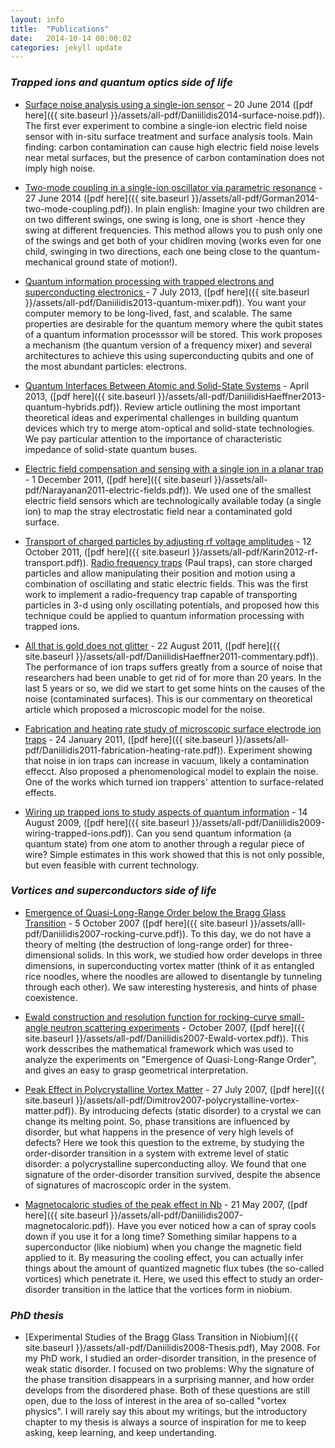 ```yaml
---
layout: info
title:  "Publications"
date:   2014-10-14 00:00:02
categories: jekyll update
---
```


### _Trapped ions and quantum optics side of life_

* [Surface noise analysis using a single-ion sensor](http://journals.aps.org/prb/abstract/10.1103/PhysRevB.89.245435)
– 20 June 2014 ([pdf here]({{ site.baseurl }}/assets/all-pdf/Daniilidis2014-surface-noise.pdf)). The first ever experiment to combine a single-ion electric field noise sensor with in-situ surface treatment and surface analysis tools. Main finding: carbon contamination can cause high electric field noise levels near metal surfaces, but the presence of carbon contamination does not imply high noise. 

* [Two-mode coupling in a single-ion oscillator via parametric resonance](http://journals.aps.org/pra/abstract/10.1103/PhysRevA.89.062332) - 27 June 2014 ([pdf here]({{ site.baseurl }}/assets/all-pdf/Gorman2014-two-mode-coupling.pdf)). In plain english: Imagine your two children are on two different swings, one swing is long, one is short -hence they swing at different frequencies. This method allows you to push only one of the swings and get both of your chidlren moving (works even for one child, swinging in two directions, each one being close to the quantum-mechanical ground state of motion!).

* [Quantum information processing with trapped electrons and superconducting electronics ](http://iopscience.iop.org/1367-2630/15/7/073017/) - 7 July 2013, ([pdf here]({{ site.baseurl }}/assets/all-pdf/Daniilidis2013-quantum-mixer.pdf)). You want your computer memory to be long-lived, fast, and scalable. The same properties are desirable for the quantum memory where the qubit states of a quantum information processsor will be stored. This work proposes a mechanism (the quantum version of a frequency mixer) and several architectures to achieve this using superconducting qubits and one of the most abundant particles: electrons.

* [Quantum Interfaces Between Atomic and Solid-State Systems](http://www.annualreviews.org/doi/abs/10.1146/annurev-conmatphys-030212-184253) - April 2013, ([pdf here]({{ site.baseurl }}/assets/all-pdf/DaniilidisHaeffner2013-quantum-hybrids.pdf)). Review article outlining the most important theoretical ideas and experimental challenges in building quantum devices which try to merge atom-optical and solid-state technologies. We pay particular attention to the importance of characteristic impedance of solid-state quantum buses.

* [Electric field compensation and sensing with a single ion in a planar trap](http://scitation.aip.org/content/aip/journal/jap/110/11/10.1063/1.3665647) - 1 December 2011, ([pdf here]({{ site.baseurl }}/assets/all-pdf/Narayanan2011-electric-fields.pdf)). We used one of the smallest electric field sensors which are technologically available today (a single ion) to map the stray electrostatic field near a contaminated gold surface. 

* [Transport of charged particles by adjusting rf voltage amplitudes](http://link.springer.com/article/10.1007%2Fs00340-011-4738-2) - 12 October 2011, ([pdf here]({{ site.baseurl }}/assets/all-pdf/Karin2012-rf-transport.pdf)). [Radio frequency traps](http://en.wikipedia.org/wiki/Quadrupole_ion_trap) (Paul traps), can store charged particles and allow manipulating their position and motion using a combination of oscillating and static electric fields. This was the first work to implement a radio-frequency trap capable of transporting particles in 3-d using only oscillating potentials, and proposed how this technique could be applied to quantum information processing with trapped ions. 

* [All that is gold does not glitter](http://physics.aps.org/articles/v4/66) - 22 August 2011, ([pdf here]({{ site.baseurl }}/assets/all-pdf/DaniilidisHaeffner2011-commentary.pdf)). The performance of ion traps suffers greatly from a source  of noise that researchers had been unable to get rid of for more than 20 years. In the last 5 years or so, we did we start to get some hints on the causes of the noise (contaminated surfaces). This is our commentary on theoretical article which proposed a microscopic model for the noise.

* [Fabrication and heating rate study of microscopic surface electrode ion traps](http://iopscience.iop.org/1367-2630/13/1/013032) - 24 January 2011, ([pdf here]({{ site.baseurl }}/assets/all-pdf/Daniilidis2011-fabrication-heating-rate.pdf)). Experiment showing that noise in ion traps can increase in vacuum, likely a contamination effecct. Also proposed a phenomenological model to explain the noise. One of the works which turned ion trappers' attention to surface-related effects.

* [Wiring up trapped ions to study aspects of quantum information](http://iopscience.iop.org/0953-4075/42/15/154012/) - 14 August 2009, ([pdf here]({{ site.baseurl }}/assets/all-pdf/Daniilidis2009-wiring-trapped-ions.pdf)). Can you send quantum information (a quantum state) from one atom to another through a regular piece of wire? Simple estimates in this work showed that this is not only possible, but even feasible with current technology.

### _Vortices and superconductors side of life_

* [Emergence of Quasi-Long-Range Order below the Bragg Glass Transition](http://journals.aps.org/prl/abstract/10.1103/PhysRevLett.99.147007) - 5 October 2007 ([pdf here]({{ site.baseurl }}/assets/alll-pdf/Daniilidis2007-rocking-curve.pdf)). To this day, we do not have a theory of melting (the destruction of long-range order) for three-dimensional solids. In this work, we studied how order develops in three dimensions, in superconducting vortex matter (think of it as entangled rice noodles, where the noodles are allowed to disentangle by tunneling through each other). We saw interesting hysteresis, and hints of phase coexistence.

* [Ewald construction and resolution function for rocking-curve small-angle neutron scattering experiments](http://scripts.iucr.org/cgi-bin/paper?S0021889807033377) - October 2007, ([pdf here]({{ site.baseurl }}/assets/all-pdf/Daniilidis2007-Ewald-vortex.pdf)). This work desscribes the mathematical framework which was used to analyze the experiments on "Emergence of Quasi-Long-Range Order", and gives an easy to grasp geometrical interpretation.

* [Peak Effect in Polycrystalline Vortex Matter](http://journals.aps.org/prl/abstract/10.1103/PhysRevLett.99.047001) - 27 July 2007, ([pdf here]({{ site.baseurl }}/assets/all-pdf/Dimitrov2007-polycrystalline-vortex-matter.pdf)). By introducing defects (static disorder) to a crystal we can change its melting point. So, phase transitions are influenced by disorder, but what happens in the presence of very high levels of defects? Here we took this question to the extreme, by studying the order-disorder transition in a system with extreme level of static disorder: a polycrystalline superconducting alloy. We found that one signature of the order-disorder transition survived, despite the absence of signatures of macroscopic order in the system.

* [Magnetocaloric studies of the peak effect in Nb](http://journals.aps.org/prb/abstract/10.1103/PhysRevB.75.174519) - 21 May 2007, ([pdf here]({{ site.baseurl }}/assets/all-pdf/Daniilidis2007-magnetocaloric.pdf)). Have you ever noticed how a can of spray cools down if you use it for a long time? Something similar happens to a superconductor (like niobium) when you change the magnetic field applied to it. By measuring the cooling effect, you can actually infer things about the amount of quantized magnetic flux tubes (the so-called vortices) which penetrate it. Here, we used this effect to study an order-disorder transition in the lattice that the vortices form in niobium.

### _PhD thesis_

* [Experimental Studies of the Bragg Glass Transition in Niobium]({{ site.baseurl }}/assets/all-pdf/Daniilidis2008-Thesis.pdf), May 2008. For my PhD work, I studied an order-disorder transition, in the presence of weak static disorder. I focused on two problems: Why the signature of the phase transition disappears in a surprising manner, and how order develops from the disordered phase. Both of these questions are still open, due to the loss of interest in the area of so-called "vortex physics". I will rarely say this about my writings, but the introductory chapter to my thesis is always a source  of inspiration for me to keep asking, keep learning, and keep undertanding. 
 

